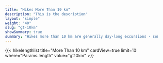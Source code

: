 ```yaml
---
title: "Hikes More Than 10 km"
description: "This is the description"
layout: "simple"
weight: "40"
slug: "gt-10km"
showSummary: true
summary: "Hikes more than 10 km are generally day-long excursions - some bordering on epic."
---
```


{{< hikelengthlist title="More Than 10 km" cardView=true limit=10 where="Params.length" value="gt10km" >}}
